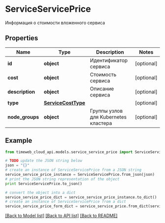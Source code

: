 # ServiceServicePrice

Информация о стоимости вложенного сервиса

## Properties
Name | Type | Description | Notes
------------ | ------------- | ------------- | -------------
**id** | **object** | Идентификатор сервиса | [optional] 
**cost** | **object** | Стоимость сервиса | [optional] 
**description** | **object** | Описание сервиса | [optional] 
**type** | [**ServiceCostType**](ServiceCostType.md) |  | [optional] 
**node_groups** | **object** | Группы узлов для Kubernetes кластера | [optional] 

## Example

```python
from timeweb_cloud_api.models.service_service_price import ServiceServicePrice

# TODO update the JSON string below
json = "{}"
# create an instance of ServiceServicePrice from a JSON string
service_service_price_instance = ServiceServicePrice.from_json(json)
# print the JSON string representation of the object
print ServiceServicePrice.to_json()

# convert the object into a dict
service_service_price_dict = service_service_price_instance.to_dict()
# create an instance of ServiceServicePrice from a dict
service_service_price_form_dict = service_service_price.from_dict(service_service_price_dict)
```
[[Back to Model list]](../README.md#documentation-for-models) [[Back to API list]](../README.md#documentation-for-api-endpoints) [[Back to README]](../README.md)


